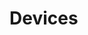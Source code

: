 # Devices












































































































